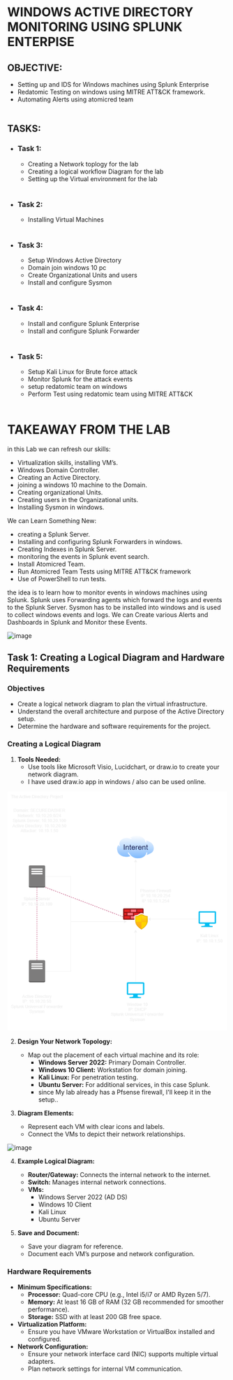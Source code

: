 # WINDOWS ACTIVE DIRECTORY MONITORING USING SPLUNK ENTERPISE

## OBJECTIVE:<br>

- Setting up and IDS for Windows machines using Splunk Enterprise
- Redatomic Testing on windows using MITRE ATT&CK framework.
- Automating Alerts using atomicred team<br><br>

## TASKS:<br>

- ### Task 1:
     - Creating a Network toplogy for the lab
     - Creating a logical workflow Diagram for the lab
     - Setting up the Virtual environment for the lab<br><br>
- ### Task 2:
     - Installing Virtual Machines<br><br>
 - ### Task 3:
     - Setup Windows Active Directory
     - Domain join windows 10 pc
     - Create Organizational Units and users
     - Install and configure Sysmon <br><br>
- ### Task 4:
     - Install and configure Splunk Enterprise
     - Install and configure Splunk Forwarder<br><br> 
- ### Task 5:
     - Setup Kali Linux for Brute force attack
     - Monitor Splunk for the attack events
     - setup redatomic team on windows
     - Perform Test using redatomic team using MITRE ATT&CK <br><br>

# TAKEAWAY FROM THE LAB
in this Lab we can refresh our skills:

- Virtualization skills, installing VM’s.
- Windows Domain Controller.
- Creating an Active Directory.
- joining a windows 10 machine to the Domain.
- Creating organizational Units.
- Creating users in the Organizational units.
- Installing Sysmon in windows.

We can Learn Something New:

- creating a Splunk Server.
- Installing and configuring Splunk Forwarders in windows.
- Creating Indexes in Splunk Server.
- monitoring the events in Splunk event search.
- Install Atomicred Team.
- Run Atomicred Team Tests using MITRE ATT&CK framework
- Use of PowerShell to run tests.

the idea is to learn how to monitor events in windows machines using Splunk.
Splunk uses Forwarding agents which forward the logs and events to the Splunk Server.
Sysmon has to be installed into windows and is used to collect windows events and logs.
We can Create various Alerts and Dashboards in Splunk and Monitor these Events.


![image](https://github.com/rajeevlraman/SIEM/assets/85452477/bcb3bf3a-7658-4b88-a852-a4266d28eb1a)



## Task 1: Creating a Logical Diagram and Hardware Requirements


### Objectives
- Create a logical network diagram to plan the virtual infrastructure.
- Understand the overall architecture and purpose of the Active Directory setup.
- Determine the hardware and software requirements for the project.

### Creating a Logical Diagram
1. **Tools Needed:**
   - Use tools like Microsoft Visio, Lucidchart, or draw.io to create your network diagram.
   - I have used draw.io app in windows / also can be used online.

![image](/assets/images/image01.png)

2. **Design Your Network Topology:**
   - Map out the placement of each virtual machine and its role:
     - **Windows Server 2022:** Primary Domain Controller.
     - **Windows 10 Client:** Workstation for domain joining.
     - **Kali Linux:** For penetration testing.
     - **Ubuntu Server:** For additional services, in this case Splunk.
     - since My lab already has a Pfsense firewall, I'll keep it in the setup..

3. **Diagram Elements:**
   - Represent each VM with clear icons and labels.
   - Connect the VMs to depict their network relationships.

![image](/assets/images/Image01.jpg)

4. **Example Logical Diagram:**
   - **Router/Gateway:** Connects the internal network to the internet.
   - **Switch:** Manages internal network connections.
   - **VMs:**
     - Windows Server 2022 (AD DS)
     - Windows 10 Client
     - Kali Linux
     - Ubuntu Server

5. **Save and Document:**
   - Save your diagram for reference.
   - Document each VM’s purpose and network configuration.

### Hardware Requirements
- **Minimum Specifications:**
  - **Processor:** Quad-core CPU (e.g., Intel i5/i7 or AMD Ryzen 5/7).
  - **Memory:** At least 16 GB of RAM (32 GB recommended for smoother performance).
  - **Storage:** SSD with at least 200 GB free space.
- **Virtualization Platform:**
  - Ensure you have VMware Workstation or VirtualBox installed and configured.
- **Network Configuration:**
  - Ensure your network interface card (NIC) supports multiple virtual adapters.
  - Plan network settings for internal VM communication.
